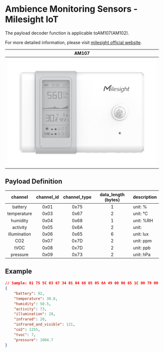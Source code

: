 # Ambience Monitoring Sensors - Milesight IoT

The payload decoder function is applicable toAM107(AM102).

For more detailed information, please visit [milesight official website](https://www.milesight-iot.com).

|        AM107        |
| :-----------------: |
| ![AM107](AM107.png) |

## Payload Definition

|   channel    | channel_id | channel_type | data_length (bytes) | description |
| :----------: | :--------: | :----------: | :-----------------: | ----------- |
|   battery    |    0x01    |     0x75     |          1          | unit: %     |
| temperature  |    0x03    |     0x67     |          2          | unit: ℃     |
|   humidity   |    0x04    |     0x68     |          1          | unit: %RH   |
|   activity   |    0x05    |     0x6A     |          2          | unit:       |
| illumination |    0x06    |     0x65     |          6          | unit: lux   |
|     CO2      |    0x07    |     0x7D     |          2          | unit: ppm   |
|     tVOC     |    0x08    |     0x7D     |          2          | unit: ppb   |
|   pressure   |    0x09    |     0x73     |          2          | unit: hPa   |

## Example

```json
// Sample: 01 75 5C 03 67 34 01 04 68 65 05 6A 49 00 06 65 1C 00 79 00 14 00 07 7D E7 04 08 7D 07 00 09 73 3F 27
{
    "battery": 92,
    "temperature": 30.8,
    "humidity": 50.5,
    "activity": 73,
    "illumination": 28,
    "infrared": 20,
    "infrared_and_visible": 121,
    "co2": 1255,
    "tvoc": 7,
    "pressure": 1004.7
}
```
